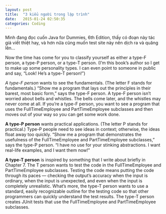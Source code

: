 ```yaml
---
layout: post
title:  "3 kiểu người trong lập trình"
date:   2015-01-24 02:50:35
categories: Coding
---
```


Mình đang đọc cuốn Java for Dummies, 6th Edition, thấy có đoạn này tác giả viết thiệt hay, và hơn nữa cũng muốn test site này nên dịch ra và quăng lên...

Now the time has come for you to classify yourself as either a type-F person,
a type-P person, or a type-T person. (I’m this book’s author so I get to make
up some personality types. I can even point to someone in public and say,
“Look! He’s a type-T person!”)

*A type-F person* wants to see the fundamentals. (The letter F stands for
fundamentals.) “Show me a program that lays out the principles in their
barest, most basic form,” says the type-F person. A type-F person isn’t
worried about bells and whistles. The bells come later, and the whistles
may never come at all. If you’re a type-F person, you want to see a
program that uses the FullTimeEmployee and PartTimeEmployee
subclasses and then moves out of your way so you can get some
work done.

__A type-P person__ wants practical applications. (The letter P stands for
practical.) Type-P people need to see ideas in context; otherwise, the
ideas float away too quickly. “Show me a program that demonstrates the usefulness of the FullTimeEmployee and PartTimeEmployee
subclasses,” says the type-P person. “I have no use for your stinking
abstractions. I want real-life examples, and I want them now!”

__A type-T person__ is inspired by something that I write about briefly in
Chapter 7. The T person wants to test the code in the FullTimeEmployee
and PartTimeEmployee subclasses. Testing the code means putting
the code through its paces — checking the output’s accuracy when the
input is ordinary, when the input is unexpected, and even when the
input is completely unrealistic. What’s more, the type-T person wants
to use a standard, easily recognizable outline for the testing code so
that other programmers can quickly understand the test results. The
type-T person creates JUnit tests that use the FullTimeEmployee and
PartTimeEmployee subclasses.